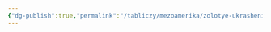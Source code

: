 ```yaml
---
{"dg-publish":true,"permalink":"/tabliczy/mezoamerika/zolotye-ukrasheniya-inkov/","dgPassFrontmatter":true}
---
```



